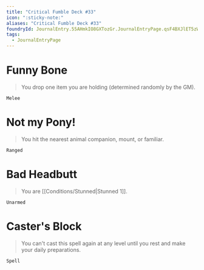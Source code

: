 ```yaml
---
title: "Critical Fumble Deck #33"
icon: ":sticky-note:"
aliases: "Critical Fumble Deck #33"
foundryId: JournalEntry.55AHmkIO8GXTozGr.JournalEntryPage.qsF4BXJlET5zW5n6
tags:
  - JournalEntryPage
---
```

# Funny Bone

> You drop one item you are holding (determined randomly by the GM).

`Melee`

# Not my Pony!

> You hit the nearest animal companion, mount, or familiar.

`Ranged`

# Bad Headbutt

> You are [[Conditions/Stunned|Stunned 1]].

`Unarmed`

# Caster's Block

> You can't cast this spell again at any level until you rest and make your daily preparations.

`Spell`